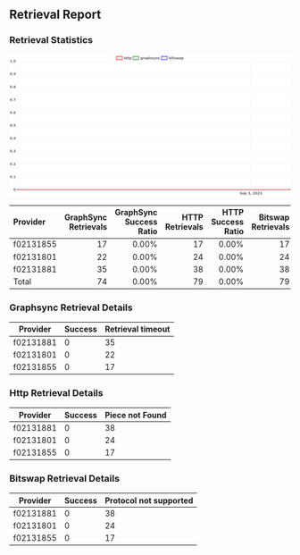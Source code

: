 ## Retrieval Report
### Retrieval Statistics
<img src="https://raw.githubusercontent.com/data-preservation-programs/filplus-checker-assets/main/filecoin-project/filecoin-plus-large-datasets/issues/2167/1693829379243.png"/>

| Provider  | GraphSync Retrievals | GraphSync Success Ratio | HTTP Retrievals | HTTP Success Ratio | Bitswap Retrievals | Bitswap Success Ratio |
| :-------- | -------------------: | ----------------------: | --------------: | -----------------: | -----------------: | --------------------: |
| f02131855 |                   17 |                   0.00% |              17 |              0.00% |                 17 |                 0.00% |
| f02131801 |                   22 |                   0.00% |              24 |              0.00% |                 24 |                 0.00% |
| f02131881 |                   35 |                   0.00% |              38 |              0.00% |                 38 |                 0.00% |
| Total     |                   74 |                   0.00% |              79 |              0.00% |                 79 |                 0.00% |

### Graphsync Retrieval Details
| Provider  | Success | Retrieval timeout |
| --------- | ------- | ----------------- |
| f02131881 | 0       | 35                |
| f02131801 | 0       | 22                |
| f02131855 | 0       | 17                |

### Http Retrieval Details
| Provider  | Success | Piece not Found |
| --------- | ------- | --------------- |
| f02131881 | 0       | 38              |
| f02131801 | 0       | 24              |
| f02131855 | 0       | 17              |

### Bitswap Retrieval Details
| Provider  | Success | Protocol not supported |
| --------- | ------- | ---------------------- |
| f02131881 | 0       | 38                     |
| f02131801 | 0       | 24                     |
| f02131855 | 0       | 17                     |
